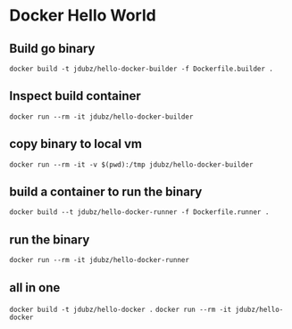 # Docker Hello World

## Build go binary
`docker build -t jdubz/hello-docker-builder -f Dockerfile.builder .`

## Inspect build container
`docker run --rm -it jdubz/hello-docker-builder`

## copy binary to local vm
`docker run --rm -it -v $(pwd):/tmp jdubz/hello-docker-builder`

## build a container to run the binary
`docker build --t jdubz/hello-docker-runner -f Dockerfile.runner .`

## run the binary
`docker run --rm -it jdubz/hello-docker-runner`

## all in one
`docker build -t jdubz/hello-docker .`
`docker run --rm -it jdubz/hello-docker`
